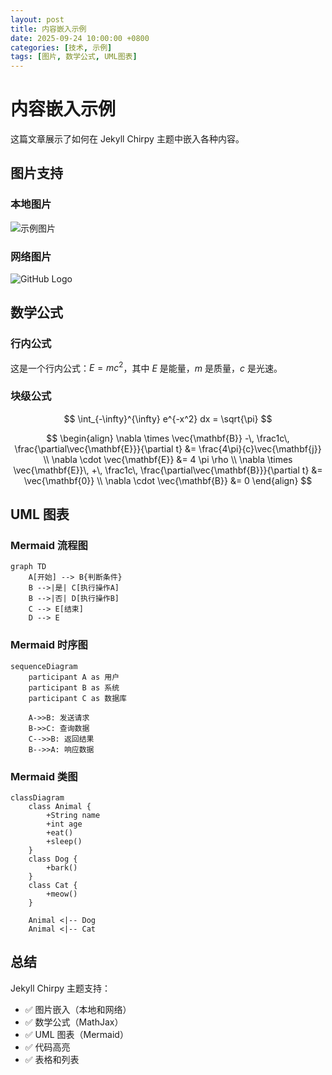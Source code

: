 ```yaml
---
layout: post
title: 内容嵌入示例
date: 2025-09-24 10:00:00 +0800
categories: [技术, 示例]
tags: [图片, 数学公式, UML图表]
---
```


# 内容嵌入示例

这篇文章展示了如何在 Jekyll Chirpy 主题中嵌入各种内容。

## 图片支持

### 本地图片
![示例图片](/assets/img/favicon.ico)

### 网络图片
![GitHub Logo](https://github.githubassets.com/images/modules/logos_page/GitHub-Mark.png)

## 数学公式

### 行内公式
这是一个行内公式：$E = mc^2$，其中 $E$ 是能量，$m$ 是质量，$c$ 是光速。

### 块级公式
$$
\int_{-\infty}^{\infty} e^{-x^2} dx = \sqrt{\pi}
$$

$$
\begin{align}
\nabla \times \vec{\mathbf{B}} -\, \frac1c\, \frac{\partial\vec{\mathbf{E}}}{\partial t} &= \frac{4\pi}{c}\vec{\mathbf{j}} \\
\nabla \cdot \vec{\mathbf{E}} &= 4 \pi \rho \\
\nabla \times \vec{\mathbf{E}}\, +\, \frac1c\, \frac{\partial\vec{\mathbf{B}}}{\partial t} &= \vec{\mathbf{0}} \\
\nabla \cdot \vec{\mathbf{B}} &= 0
\end{align}
$$

## UML 图表

### Mermaid 流程图
```mermaid
graph TD
    A[开始] --> B{判断条件}
    B -->|是| C[执行操作A]
    B -->|否| D[执行操作B]
    C --> E[结束]
    D --> E
```

### Mermaid 时序图
```mermaid
sequenceDiagram
    participant A as 用户
    participant B as 系统
    participant C as 数据库
    
    A->>B: 发送请求
    B->>C: 查询数据
    C-->>B: 返回结果
    B-->>A: 响应数据
```

### Mermaid 类图
```mermaid
classDiagram
    class Animal {
        +String name
        +int age
        +eat()
        +sleep()
    }
    class Dog {
        +bark()
    }
    class Cat {
        +meow()
    }
    
    Animal <|-- Dog
    Animal <|-- Cat
```

## 总结

Jekyll Chirpy 主题支持：
- ✅ 图片嵌入（本地和网络）
- ✅ 数学公式（MathJax）
- ✅ UML 图表（Mermaid）
- ✅ 代码高亮
- ✅ 表格和列表
